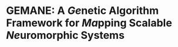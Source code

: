 # GEMANE: A ***Ge***netic Algorithm Framework for ***Ma***pping Scalable ***Ne***uromorphic Systems

